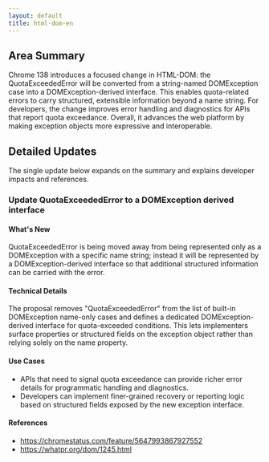 ```yaml
---
layout: default
title: html-dom-en
---
```


## Area Summary

Chrome 138 introduces a focused change in HTML-DOM: the QuotaExceededError will be converted from a string-named DOMException case into a DOMException-derived interface. This enables quota-related errors to carry structured, extensible information beyond a name string. For developers, the change improves error handling and diagnostics for APIs that report quota exceedance. Overall, it advances the web platform by making exception objects more expressive and interoperable.

## Detailed Updates

The single update below expands on the summary and explains developer impacts and references.

### Update QuotaExceededError to a DOMException derived interface

#### What's New
QuotaExceededError is being moved away from being represented only as a DOMException with a specific name string; instead it will be represented by a DOMException-derived interface so that additional structured information can be carried with the error.

#### Technical Details
The proposal removes "QuotaExceededError" from the list of built-in DOMException name-only cases and defines a dedicated DOMException-derived interface for quota-exceeded conditions. This lets implementers surface properties or structured fields on the exception object rather than relying solely on the name property.

#### Use Cases
- APIs that need to signal quota exceedance can provide richer error details for programmatic handling and diagnostics.
- Developers can implement finer-grained recovery or reporting logic based on structured fields exposed by the new exception interface.

#### References
- https://chromestatus.com/feature/5647993867927552
- https://whatpr.org/dom/1245.html

